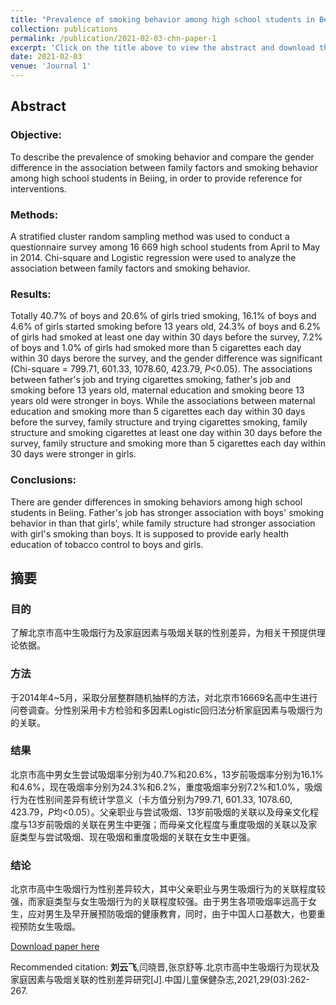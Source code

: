 ```yaml
---
title: "Prevalence of smoking behavior among high school students in Beijing and gender difference in the association between family factors and smoking behavior (in Chinese)"
collection: publications
permalink: /publication/2021-02-03-chn-paper-1
excerpt: 'Click on the title above to view the abstract and download the full article.'
date: 2021-02-03
venue: 'Journal 1'
---
```


## Abstract

### Objective: 
To describe the prevalence of smoking behavior and compare the gender difference in the association between family factors and smoking behavior among high school students in Beiing, in order to provide reference for interventions.

### Methods: 
A stratified cluster random sampling method was used to conduct a questionnaire survey among 16 669 high school students from April to May in 2014. Chi-square and Logistic regression were used to analyze the association between family factors and smoking behavior. 

### Results: 
Totally 40.7% of boys and 20.6% of girls tried smoking, 16.1% of boys and 4.6% of girls started smoking before 13 years old, 24.3% of boys and 6.2% of girls had smoked at least one day within 30 days before the survey, 7.2% of boys and 1.0% of girls had smoked more than 5 cigarettes each day within 30 days berore the survey, and the gender difference was significant (Chi-square = 799.71, 601.33, 1078.60, 423.79, *P*<0.05). The associations between father's job and trying cigarettes smoking, father's job and smoking before 13 years old, maternal education and smoking beore 13 years old were stronger in boys. While the associations between maternal education and smoking more than 5 cigarettes each day within 30 days before the survey, family structure and trying cigarettes smoking, family structure and smoking cigarettes at least one day within 30 days before the survey, family structure and smoking more than 5 cigarettes each day within 30 days were stronger in girls. 

### Conclusions: 
There are gender differences in smoking behaviors among high school students in Beiing. Father's job has stronger association with boys' smoking behavior in than that girls', while family structure had stronger association with girl's smoking than boys. lt is supposed to provide early health education of tobacco control to boys and girls.

## 摘要 
### 目的 
了解北京市高中生吸烟行为及家庭因素与吸烟关联的性别差异，为相关干预提供理论依据。 

### 方法 
于2014年4~5月，采取分层整群随机抽样的方法，对北京市16669名高中生进行问卷调查。分性别采用卡方检验和多因素Logistic回归法分析家庭因素与吸烟行为的关联。

### 结果 
北京市高中男女生尝试吸烟率分别为40.7%和20.6%，13岁前吸烟率分别为16.1%和4.6%，现在吸烟率分别为24.3%和6.2%，重度吸烟率分别7.2%和1.0%，吸烟行为在性别间差异有统计学意义（卡方值分别为799.71, 601.33, 1078.60, 423.79，*P*均<0.05）。父亲职业与尝试吸烟、13岁前吸烟的关联以及母亲文化程度与13岁前吸烟的关联在男生中更强；而母亲文化程度与重度吸烟的关联以及家庭类型与尝试吸烟、现在吸烟和重度吸烟的关联在女生中更强。
  
### 结论 
北京市高中生吸烟行为性别差异较大，其中父亲职业与男生吸烟行为的关联程度较强，而家庭类型与女生吸烟行为的关联程度较强。由于男生各项吸烟率远高于女生，应对男生及早开展预防吸烟的健康教育，同时，由于中国人口基数大，也要重视预防女生吸烟。


[Download paper here](http://MelatoninMT.github.io/files/北京市高中生吸烟行为现状及...素与吸烟关联的性别差异研究_刘云飞.pdf)

Recommended citation: **刘云飞**,闫晓晋,张京舒等.北京市高中生吸烟行为现状及家庭因素与吸烟关联的性别差异研究[J].中国儿童保健杂志,2021,29(03):262-267.